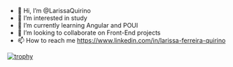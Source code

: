 - 👋 Hi, I’m @LarissaQuirino
- 👀 I’m interested in study 
- 🌱 I’m currently learning Angular and POUI
- 💞️ I’m looking to collaborate on Front-End projects
- 📫 How to reach me https://www.linkedin.com/in/larissa-ferreira-quirino


[![trophy](https://github-profile-trophy.vercel.app/?LrissaQuirino=ryo-ma&theme=onedark)](https://github.com/ryo-ma/github-profile-trophy)
